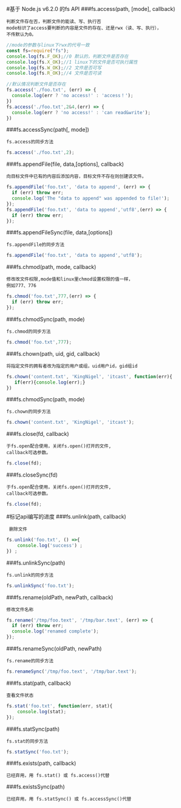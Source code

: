 #基于 Node.js v6.2.0 的fs API
###fs.access(path, [mode], callback)
```
判断文件存在否，判断文件的能读、写、执行否
mode标识了access要判断的内容是文件的存在、还是rwx（读、写、执行），
不传默认为0。 
```
```javascript
//mode的参数与linux下rwx的代号一致
const fs=require("fs");
console.log(fs.F_OK);//0 默认的，判断文件是否存在
console.log(fs.X_OK);//1 linux下的文件是否可执行属性
console.log(fs.W_OK);//2 文件是否可写
console.log(fs.R_OK);//4 文件是否可读

```
```javascript
//默认情况判断文件是否存在
fs.access('./foo.txt', (err) => {
  console.log(err ? 'no access!' : 'access！');
})
fs.access('./foo.txt',2&4,(err) => {
  console.log(err ? 'no access!' : 'can read&write');
})
```

###fs.accessSync(path[, mode])
```
fs.access的同步方法
```
```javascript
fs.access('./foo.txt',2);
```

###fs.appendFile(file, data,[options], callback)
```
向目标文件中已有的内容后添加内容，目标文件不存在则创建该文件。
```
```javascript
fs.appendFile('foo.txt', 'data to append', (err) => {
  if (err) throw err;
  console.log('The "data to append" was appended to file!');
});
fs.appendFile('foo.txt', 'data to append','utf8',(err) => {
  if (err) throw err;
});
```
###fs.appendFileSync(file, data,[options])
```
fs.appendFile的同步方法
```
```javascript
fs.appendFile('foo.txt', 'data to append','utf8');
```
###fs.chmod(path, mode, callback)
```
修改改文件权限,mode值和linux里chmod设置权限的值一样，
例如777、776
```
```javascript
fs.chmod('foo.txt',777,(err) => {
  if (err) throw err;
});
```

###fs.chmodSync(path, mode)
```
fs.chmod的同步方法
```
```javascript
fs.chmod('foo.txt',777);
```

###fs.chown(path, uid, gid, callback)
```
将指定文件的拥有者改为指定的用户或组，uid用户id，gid组id
```
```javascript
fs.chown('content.txt', 'KingNigel', 'itcast', function(err){
   if(err){console.log(err);}
})
```
###fs.chmodSync(path, mode)
```
fs.chown的同步方法
```
```javascript
fs.chown('content.txt', 'KingNigel', 'itcast');
```

###fs.close(fd, callback)
```
于fs.open配合使用，关闭fs.open()打开的文件,
callback可选参数。
```
```javascript
fs.close(fd);
```
###fs.closeSync(fd)
```
于fs.open配合使用，关闭fs.open()打开的文件,
callback可选参数。
```
```javascript
fs.close(fd);
```
#标记api编写的进度
###fs.unlink(path, callback)
```
 删除文件
```
```javascript
fs.unlink('foo.txt', () =>{
    console.log('success') ;
}) ;
```
###fs.unlinkSync(path)

```
fs.unlink的同步方法
```

```javascript
fs.unlinkSync('foo.txt');
```

###fs.rename(oldPath, newPath, callback)

``` 
修改文件名称
```
```javascript
fs.rename('/tmp/foo.text', '/tmp/bar.text', (err) => {
  if (err) throw err;
  console.log('renamed complete');
});
```

###fs.renameSync(oldPath, newPath)
``` 
fs.rename的同步方法
```
```javascript
fs.renameSync('/tmp/foo.text', '/tmp/bar.text');
```

###fs.stat(path, callback)
```
查看文件状态
```
```javascript
fs.stat('foo.txt', function(err, stat){
    console.log(stat);
});
```

###fs.statSync(path)
```
fs.stat的同步方法
```
```javascript
fs.statSync('foo.txt');
```

###fs.exists(path, callback)
```
已经弃用，用 fs.stat() 或 fs.access()代替
```
###fs.existsSync(path)
```
已经弃用，用 fs.statSync() 或 fs.accessSync()代替
```
